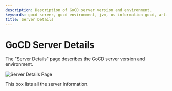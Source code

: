 ```yaml
---
description: Description of GoCD server version and environment.
keywords: gocd server, gocd environment, jvm, os information gocd, artifacts repository, continuous delivery
title: Server Details
---
```



# GoCD Server Details

The "Server Details" page describes the GoCD server version and environment.

![Server Details Page](images/ServerDetails.png)

This box lists all the server Information.